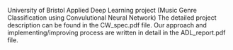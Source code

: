 University of Bristol Applied Deep Learning project (Music Genre Classification using Convulutional Neural Network) 
The detailed project description can be found in the CW_spec.pdf file.
Our approach and implementing/improving process are written in detail in the ADL_report.pdf file.
